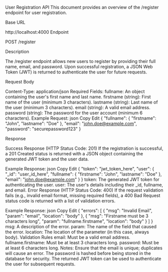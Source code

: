 User Registration API
This document provides an overview of the /register endpoint for user registration.

Base URL

http://localhost:4000
Endpoint

POST /register

Description

The /register endpoint allows new users to register by providing their full name, email, and password. Upon successful registration, a JSON Web Token (JWT) is returned to authenticate the user for future requests.

Request Body

Content-Type: application/json
Required Fields:
fullname: An object containing the user's first name and last name.
firstname (string): First name of the user (minimum 3 characters).
lastname (string): Last name of the user (minimum 3 characters).
email (string): A valid email address.
password (string): The password for the user account (minimum 6 characters).
Example Request:
json
Copy
Edit
{
  "fullname": {
    "firstname": "John",
    "lastname": "Doe"
  },
  "email": "john.doe@example.com",
  "password": "securepassword123"
}


Response

Success Response (HTTP Status Code: 201)
If the registration is successful, a 201 Created status is returned with a JSON object containing the generated JWT token and the user data.

Example Response:
json
Copy
Edit
{
  "token": "jwt_token_here",
  "user": {
    "_id": "user_id_here",
    "fullname": {
      "firstname": "John",
      "lastname": "Doe"
    },
    "email": "john.doe@example.com"
  }
}
token: The generated JWT token for authenticating the user.
user: The user's details including their _id, fullname, and email.
Error Response (HTTP Status Code: 400)
If the request validation fails (e.g., invalid email format, missing required fields), a 400 Bad Request status code is returned with a list of validation errors.

Example Response:
json
Copy
Edit
{
  "errors": [
    {
      "msg": "Invalid Email",
      "param": "email",
      "location": "body"
    },
    {
      "msg": "Firstname must be 3 characters long",
      "param": "fullname.firstname",
      "location": "body"
    }
  ]
}
msg: A description of the error.
param: The name of the field that caused the error.
location: The location of the parameter (in this case, always body).
Validation Rules
email: Must be a valid email address.
fullname.firstname: Must be at least 3 characters long.
password: Must be at least 6 characters long.
Notes:
Ensure that the email is unique; duplicates will cause an error.
The password is hashed before being stored in the database for security.
The returned JWT token can be used to authenticate the user for subsequent requests.
